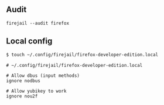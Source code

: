 ## Audit

```
firejail --audit firefox
```

## Local config

```bash
$ touch ~/.config/firejail/firefox-developer-edition.local
```

```
# ~/.config/firejail/firefox-developer-edition.local

# Allow dbus (input methods)
ignore nodbus

# Allow yubikey to work
ignore nou2f
```
